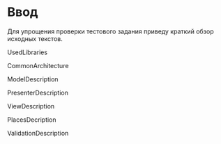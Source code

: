 # Ввод #

Для упрощения проверки тестового задания приведу краткий обзор исходных текстов.

UsedLibraries

CommonArchitecture

ModelDescription

PresenterDescription

ViewDescription

PlacesDecription

ValidationDescription